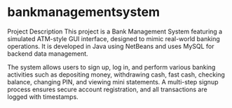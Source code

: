 # bankmanagementsystem

Project Description
This project is a Bank Management System featuring a simulated ATM-style GUI interface, designed to mimic real-world banking operations. It is developed in Java using NetBeans and uses MySQL for backend data management.

The system allows users to sign up, log in, and perform various banking activities such as depositing money, withdrawing cash, fast cash, checking balance, changing PIN, and viewing mini statements. A multi-step signup process ensures secure account registration, and all transactions are logged with timestamps.
